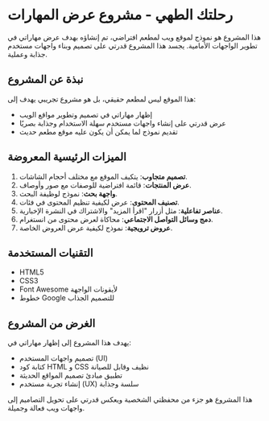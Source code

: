 # رحلتك الطهي - مشروع عرض المهارات

هذا المشروع هو نموذج لموقع ويب لمطعم افتراضي، تم إنشاؤه بهدف عرض مهاراتي في تطوير الواجهات الأمامية. يجسد هذا المشروع قدرتي على تصميم وبناء واجهات مستخدم جذابة وعملية.

## نبذة عن المشروع

هذا الموقع ليس لمطعم حقيقي، بل هو مشروع تجريبي يهدف إلى:
- إظهار مهاراتي في تصميم وتطوير مواقع الويب
- عرض قدرتي على إنشاء واجهات مستخدم سهلة الاستخدام وجذابة بصريًا
- تقديم نموذج لما يمكن أن يكون عليه موقع مطعم حديث

## الميزات الرئيسية المعروضة

1. **تصميم متجاوب**: يتكيف الموقع مع مختلف أحجام الشاشات.
2. **عرض المنتجات**: قائمة افتراضية للوصفات مع صور وأوصاف.
3. **واجهة بحث**: نموذج لوظيفة البحث.
4. **تصنيف المحتوى**: عرض لكيفية تنظيم المحتوى في فئات.
5. **عناصر تفاعلية**: مثل أزرار "اقرأ المزيد" والاشتراك في النشرة الإخبارية.
6. **دمج وسائل التواصل الاجتماعي**: محاكاة لعرض محتوى من انستغرام.
7. **عروض ترويجية**: نموذج لكيفية عرض العروض الخاصة.

## التقنيات المستخدمة

- HTML5
- CSS3
- Font Awesome لأيقونات الواجهة
- خطوط Google للتصميم الجذاب

## الغرض من المشروع

يهدف هذا المشروع إلى إظهار مهاراتي في:
- تصميم واجهات المستخدم (UI)
- كتابة كود HTML و CSS نظيف وقابل للصيانة
- تطبيق مبادئ تصميم المواقع الحديثة
- إنشاء تجربة مستخدم (UX) سلسة وجذابة

هذا المشروع هو جزء من محفظتي الشخصية ويعكس قدرتي على تحويل التصاميم إلى واجهات ويب فعالة وجميلة.
